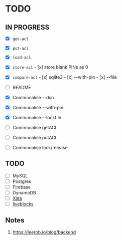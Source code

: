 # TODO

## IN PROGRESS

- [x] `get-acl`
- [x] `put-acl`
- [x] `load-acl`
- [x] `store-acl`
      - [x] store blank PINs as 0

- [x] `compare-acl`
      - [x] sqlite3
      - [x] --with-pin
      - [x] --file

- [ ] README
- [x] Commonalise --dsn
- [x] Commonalise --with-pin
- [x] Commonalise --lockfile
- [ ] Commonalise getACL
- [ ] Commonalise putACL
- [ ] Commonalise lock/release


## TODO

- [ ] MySQL
- [ ] Postgres
- [ ] Firebase
- [ ] DynamoDB
- [ ] [Xata](https://xata.io)
- [ ] [liveblocks](https://liveblocks.io)

## Notes

1. https://leerob.io/blog/backend